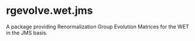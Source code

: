 # rgevolve.wet.jms

A package providing Renormalization Group Evolution Matrices for the WET in the JMS basis.
